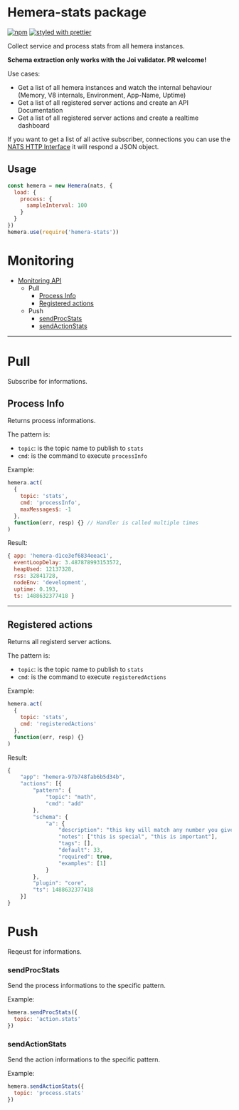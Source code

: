 # Hemera-stats package

[![npm](https://img.shields.io/npm/v/hemera-stats.svg?maxAge=3600)](https://www.npmjs.com/package/hemera-stats)
[![styled with prettier](https://img.shields.io/badge/styled_with-prettier-ff69b4.svg)](#badge)

Collect service and process stats from all hemera instances.

**Schema extraction only works with the Joi validator. PR welcome!**

Use cases:

* Get a list of all hemera instances and watch the internal behaviour (Memory, V8 internals, Environment, App-Name, Uptime)
* Get a list of all registered server actions and create an API Documentation
* Get a list of all registered server actions and create a realtime dashboard

If you want to get a list of all active subscriber, connections you can use the [NATS HTTP Interface](http://nats.io/documentation/server/gnatsd-monitoring/) it will respond a JSON object.

## Usage

```js
const hemera = new Hemera(nats, {
  load: {
    process: {
      sampleInterval: 100
    }
  }
})
hemera.use(require('hemera-stats'))
```

# Monitoring

* [Monitoring API](#monitoring-api)
  * Pull
    * [Process Info](#process-info)
    * [Registered actions](#registered-actions)
  * Push
    * [sendProcStats](#sendProcStats)
    * [sendActionStats](#sendActionStats)

---

# Pull

Subscribe for informations.

## Process Info

Returns process informations.

The pattern is:

* `topic`: is the topic name to publish to `stats`
* `cmd`: is the command to execute `processInfo`

Example:

```js
hemera.act(
  {
    topic: 'stats',
    cmd: 'processInfo',
    maxMessages$: -1
  },
  function(err, resp) {} // Handler is called multiple times
)
```

Result:

```js
{ app: 'hemera-d1ce3ef6834eeac1',
  eventLoopDelay: 3.487878993153572,
  heapUsed: 12137328,
  rss: 32841728,
  nodeEnv: 'development',
  uptime: 0.193,
  ts: 1488632377418 }
```

---

## Registered actions

Returns all registerd server actions.

The pattern is:

* `topic`: is the topic name to publish to `stats`
* `cmd`: is the command to execute `registeredActions`

Example:

```js
hemera.act(
  {
    topic: 'stats',
    cmd: 'registeredActions'
  },
  function(err, resp) {}
)
```

Result:

```js
{
    "app": "hemera-97b748fab6b5d34b",
    "actions": [{
        "pattern": {
            "topic": "math",
            "cmd": "add"
        },
        "schema": {
            "a": {
                "description": "this key will match any number you give it",
                "notes": ["this is special", "this is important"],
                "tags": [],
                "default": 33,
                "required": true,
                "examples": [1]
            }
        },
        "plugin": "core",
        "ts": 1488632377418
    }]
}
```

# Push

Reqeust for informations.

### sendProcStats

Send the process informations to the specific pattern.

Example:

```js
hemera.sendProcStats({
  topic: 'action.stats'
})
```

### sendActionStats

Send the action informations to the specific pattern.

Example:

```js
hemera.sendActionStats({
  topic: 'process.stats'
})
```
